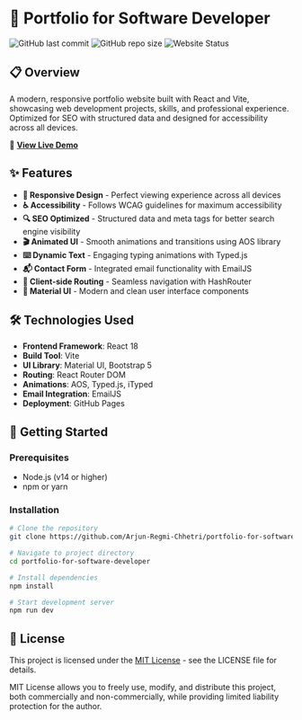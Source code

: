 ﻿# 🚀 Portfolio for Software Developer

![GitHub last commit](https://img.shields.io/github/last-commit/Arjun-Regmi-Chhetri/portfolio-for-software-developer)
![GitHub repo size](https://img.shields.io/github/repo-size/Arjun-Regmi-Chhetri/portfolio-for-software-developer)
![Website Status](https://img.shields.io/website?url=https%3A%2F%2Farjun-regmi-chhetri.github.io%2Fportfolio-for-software-developer%2F)

## 📋 Overview

A modern, responsive portfolio website built with React and Vite, showcasing web development projects, skills, and professional experience. Optimized for SEO with structured data and designed for accessibility across all devices.

🔗 **[View Live Demo](https://arjun-regmi-chhetri.github.io/portfolio-for-software-developer/)**


## ✨ Features

- **📱 Responsive Design** - Perfect viewing experience across all devices
- **♿ Accessibility** - Follows WCAG guidelines for maximum accessibility
- **🔍 SEO Optimized** - Structured data and meta tags for better search engine visibility
- **🎬 Animated UI** - Smooth animations and transitions using AOS library
- **⌨️ Dynamic Text** - Engaging typing animations with Typed.js
- **📬 Contact Form** - Integrated email functionality with EmailJS
- **🧭 Client-side Routing** - Seamless navigation with HashRouter
- **🎨 Material UI** - Modern and clean user interface components

## 🛠️ Technologies Used

- **Frontend Framework**: React 18
- **Build Tool**: Vite
- **UI Library**: Material UI, Bootstrap 5
- **Routing**: React Router DOM
- **Animations**: AOS, Typed.js, iTyped
- **Email Integration**: EmailJS
- **Deployment**: GitHub Pages

## 🚀 Getting Started

### Prerequisites

- Node.js (v14 or higher)
- npm or yarn

### Installation

```bash
# Clone the repository
git clone https://github.com/Arjun-Regmi-Chhetri/portfolio-for-software-developer.git

# Navigate to project directory
cd portfolio-for-software-developer

# Install dependencies
npm install

# Start development server
npm run dev

```

## 📄 License

This project is licensed under the [MIT License](LICENSE) - see the LICENSE file for details.

MIT License allows you to freely use, modify, and distribute this project, both commercially and non-commercially, while providing limited liability protection for the author.
